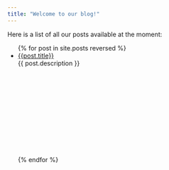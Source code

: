 ```yaml
---
title: "Welcome to our blog!"
---
```


Here is a list of all our posts available at the moment:
<ul>
  {% for post in site.posts reversed %}
    <li>
      <a href="{{margaritageleta.github.io}}{{site.baseurl}}{{post.permalink}}">{{post.title}}</a><br/>
      {{ post.description }}
  </li>
  <div style="width: 100%; height:200px; display:flex; justify-content: center; align-items: center;">  
    <div style="background-image: url('{{post.image}}'); height:100%; width:80%; background-repeat: no-repeat; background-size: cover;"></div>
  </div>
  {% endfor %}
</ul>
